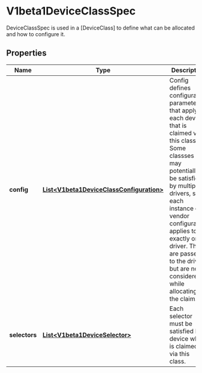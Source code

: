

# V1beta1DeviceClassSpec

DeviceClassSpec is used in a [DeviceClass] to define what can be allocated and how to configure it.

## Properties

| Name | Type | Description | Notes |
|------------ | ------------- | ------------- | -------------|
|**config** | [**List&lt;V1beta1DeviceClassConfiguration&gt;**](V1beta1DeviceClassConfiguration.md) | Config defines configuration parameters that apply to each device that is claimed via this class. Some classses may potentially be satisfied by multiple drivers, so each instance of a vendor configuration applies to exactly one driver.  They are passed to the driver, but are not considered while allocating the claim. |  [optional] |
|**selectors** | [**List&lt;V1beta1DeviceSelector&gt;**](V1beta1DeviceSelector.md) | Each selector must be satisfied by a device which is claimed via this class. |  [optional] |




